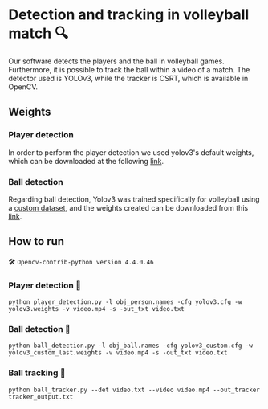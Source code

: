 # Detection and tracking in volleyball match :mag:
Our software detects the players and the ball in volleyball games. Furthermore, it is possible to track the ball within a video of a match. The detector used is YOLOv3, while the tracker is CSRT, which is available in OpenCV. 

## Weights
### Player detection
In order to perform the player detection we used yolov3's default weights, which can be downloaded at the following [link](https://pjreddie.com/media/files/yolov3.weights).
### Ball detection
Regarding ball detection, Yolov3 was trained specifically for volleyball using a [custom dataset](https://drive.google.com/file/d/1NUJIKjXq0BO84ipHVLFN9xxuy0RfRaWg/view?usp=sharing), and the weights created can be downloaded from this [link](https://drive.google.com/file/d/134TUXIisUhudCI5CO8rZinv-CR9K7P_r/view?usp=sharing).

## How to run
:hammer_and_wrench: `Opencv-contrib-python version 4.4.0.46`
### Player detection :water_polo:
```
python player_detection.py -l obj_person.names -cfg yolov3.cfg -w yolov3.weights -v video.mp4 -s -out_txt video.txt
```
### Ball detection :volleyball:
```
python ball_detection.py -l obj_ball.names -cfg yolov3_custom.cfg -w yolov3_custom_last.weights -v video.mp4 -s -out_txt video.txt
```
### Ball tracking :volleyball:
```
python ball_tracker.py --det video.txt --video video.mp4 --out_tracker tracker_output.txt
```
